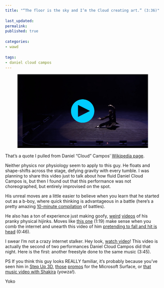 ```yaml
---
title: "“The floor is the sky and I’m the Cloud creating art.” (3:36)"

last_updated: 
permalink: 
published: true

categories:
- wawd

tags:
- daniel cloud campos
---
```



<figure>
	<a href="https://www.youtube.com/watch?v=hzu-DXpO7Z8"><img src="/assets/images/2014-08-13-daniel-cloud-campos-improv.jpg" alt="DCC swishing around on the ground (in the sky)" /></a>
</figure>

That’s a quote I pulled from Daniel “Cloud” Campos’ [Wikipedia page](http://en.wikipedia.org/wiki/Daniel_Cloud_Campos).

Neither physics nor physiology seem to apply to this guy. He floats and shape-shifts across the stage, defying gravity with every tumble. I was planning to share this video just to talk about how fluid Daniel Cloud Campos is, but then I found out that this performance was not choreographed, but entirely improvised on the spot.

His unreal moves are a little easier to believe when you learn that he started out as a b-boy, where quick thinking is advantageous in a battle (here’s a pretty amazing [10-minute compilation](https://www.youtube.com/watch?v=0E4YtGkKOU0) of battles).

He also has a ton of experience just making goofy, [weird](https://www.youtube.com/watch?v=vLab3ns-xtQ) [videos](https://www.youtube.com/watch?v=kwGvR39pzDo) of his pranky physical hijinks. Moves like [this one](http://youtu.be/hzu-DXpO7Z8?t=1m19s) (1:19) make sense when you comb the internet and unearth this video of him [pretending to fall and hit is head](https://www.youtube.com/watch?v=ZAHdcDb5XN4) (0:46).

I swear I’m not a crazy internet stalker. Hey look, [watch video](https://www.youtube.com/watch?v=hzu-DXpO7Z8)!
This video is actually the second of two performances Daniel Cloud Campos did that night. Here is the first: another freestyle done to the same music (3:45).

PS If you think this guy looks REALLY familiar, it’s probably because you’ve seen him in [Step Up 3D](https://www.youtube.com/watch?v=orkqtp9aTII), [those](https://www.youtube.com/watch?v=tr3dFSzh1yU) [promos](https://www.youtube.com/watch?v=iB5txqIl8jQ) for the Microsoft Surface, or [that music video with Shakira](https://www.youtube.com/watch?v=igcsNG4aruA) (yowza!).

Yoko